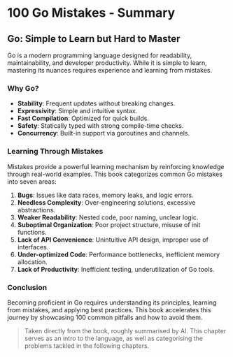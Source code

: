 # 100 Go Mistakes - Summary

## Go: Simple to Learn but Hard to Master

Go is a modern programming language designed for readability, maintainability, and developer productivity. While it is simple to learn, mastering its nuances requires experience and learning from mistakes.

### Why Go?
- **Stability**: Frequent updates without breaking changes.
- **Expressivity**: Simple and intuitive syntax.
- **Fast Compilation**: Optimized for quick builds.
- **Safety**: Statically typed with strong compile-time checks.
- **Concurrency**: Built-in support via goroutines and channels.

### Learning Through Mistakes
Mistakes provide a powerful learning mechanism by reinforcing knowledge through real-world examples. This book categorizes common Go mistakes into seven areas:

1. **Bugs**: Issues like data races, memory leaks, and logic errors.
2. **Needless Complexity**: Over-engineering solutions, excessive abstractions.
3. **Weaker Readability**: Nested code, poor naming, unclear logic.
4. **Suboptimal Organization**: Poor project structure, misuse of init functions.
5. **Lack of API Convenience**: Unintuitive API design, improper use of interfaces.
6. **Under-optimized Code**: Performance bottlenecks, inefficient memory allocation.
7. **Lack of Productivity**: Inefficient testing, underutilization of Go tools.

### Conclusion
Becoming proficient in Go requires understanding its principles, learning from mistakes, and applying best practices. This book accelerates this journey by showcasing 100 common pitfalls and how to avoid them.

> Taken directly from the book, roughly summarised by AI. This chapter serves as an intro to the language, as well as categorising the problems tackled in the following chapters.

